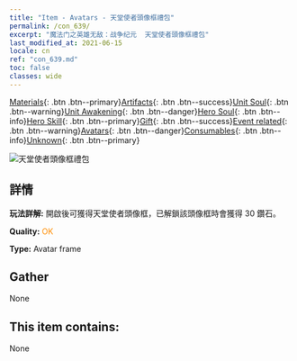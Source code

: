 ```yaml
---
title: "Item - Avatars - 天堂使者頭像框禮包"
permalink: /con_639/
excerpt: "魔法门之英雄无敌：战争纪元  天堂使者頭像框禮包"
last_modified_at: 2021-06-15
locale: cn
ref: "con_639.md"
toc: false
classes: wide
---
```

 [Materials](/ItemsCN/){: .btn .btn--primary}[Artifacts](/ItemsCN/Artifacts/){: .btn .btn--success}[Unit Soul](/ItemsCN/UnitSoul/){: .btn .btn--warning}[Unit Awakening](/ItemsCN/UnitAwakening/){: .btn .btn--danger}[Hero Soul](/ItemsCN/HeroSoul/){: .btn .btn--info}[Hero Skill](/ItemsCN/HeroSkill/){: .btn .btn--primary}[Gift](/ItemsCN/Gift/){: .btn .btn--success}[Event related](/ItemsCN/Events/){: .btn .btn--warning}[Avatars](/ItemsCN/Avatars/){: .btn .btn--danger}[Consumables](/ItemsCN/Consumables/){: .btn .btn--info}[Unknown](/ItemsCN/Unknown/){: .btn .btn--primary}

 ![天堂使者頭像框禮包](/images/a/avatarFrame_43.png)

## 詳情
 **玩法詳解:** 開啟後可獲得天堂使者頭像框，已解鎖該頭像框時會獲得 30 鑽石。

 **Quality:** <span style="color: #FF8C00">OK</span>

 **Type:** Avatar frame

## Gather

  None

## This item contains:

  None

